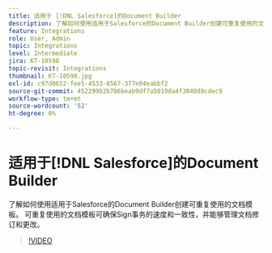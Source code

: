 ```yaml
---
title: 适用于 [!DNL Salesforce]的Document Builder
description: 了解如何使用适用于Salesforce的Document Builder创建可重复使用的文档模板
feature: Integrations
role: User, Admin
topic: Integrations
level: Intermediate
jira: KT-10598
topic-revisit: Integrations
thumbnail: KT-10598.jpg
exl-id: c97d0652-fee5-4533-8567-377e04eabbf2
source-git-commit: 452299b2b786beab9df7a5019da4f3840d9cdec9
workflow-type: tm+mt
source-wordcount: '52'
ht-degree: 0%

---
```


# 适用于[!DNL Salesforce]的Document Builder

了解如何使用适用于Salesforce的Document Builder创建可重复使用的文档模板。 可重复使用的文档模板可确保Sign事务的速度和一致性，并能够管理文档修订和更改。

>[!VIDEO](https://video.tv.adobe.com/v/3409414?quality=12&learn=on&hidetitle=true)
